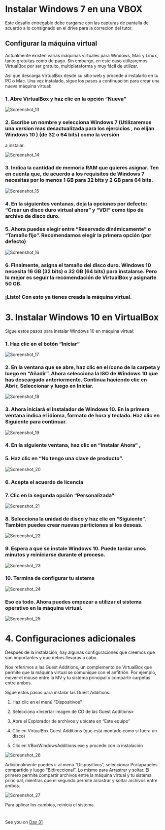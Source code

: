 

# Instalar Windows 7 en una VBOX

Este desafio entregable debe cargarse con las capturas de pantalla de acuerdo a lo consignado en el drive para la correcion del tutor.

## Configurar la máquina virtual

Actualmente existen varias máquinas virtuales para Windows, Mac y Linux, tanto gratuitas como de pago. Sin embargo, en este caso utilizaremos VirtualBox por ser gratuito, multiplataforma y muy fácil de utilizar.

Así que descarga VirtualBox desde su sitio web y procede a instalarlo en tu PC o Mac. Una vez instalado, sigue los pasos a continuación para crear una nueva máquina virtual:

### 1. Abre VirtualBox y haz clic en la opción “Nueva”


![Screenshot_13](https://user-images.githubusercontent.com/96561825/172943248-d849d112-0e9a-4565-85d2-18320eab0ad6.png)



### 2. Escribe un nombre y selecciona Windows 7 (Utilizaremos una version mas desactualizada para los ejercicios , no elijan Windows 10 ) (de 32 o 64 bits) como la versión
a instalar.

![Screenshot_14](https://user-images.githubusercontent.com/96561825/172943310-f05a0d74-320a-427c-95e8-45275a6a1d51.png)

### 3. Indica la cantidad de memoria RAM que quieres asignar. Ten en cuenta que, de acuerdo a los requisitos de Windows 7 necesitas por lo menos 1 GB para 32 bits y 2 GB para 64 bits.


![Screenshot_15](https://user-images.githubusercontent.com/96561825/172943384-c9bd4e30-4093-48a8-8d28-0ea54e2c8373.png)


### 4. En la siguientes ventanas, deja la opciones por defecto: “Crear un disco duro virtual ahora” y “VDI” como tipo de archivo de disco duro.



### 5. Ahora puedes elegir entre “Reservado dinámicamente” o “Tamaño fijo”. Recomendamos elegir la primera opción (por defecto)

![Screenshot_16](https://user-images.githubusercontent.com/96561825/172943666-472bd6de-8358-4d47-a1a5-4c9ea728d635.png)


### 6. Finalmente, asigna el tamaño del disco duro. Windows 10 necesita 16 GB (32 bits) o 32 GB (64 bits) para instalarse. Pero lo mejor es seguir la recomendación de VirtualBox y asignarle 50 GB.

### ¡Listo! Con esto ya tienes creada la máquina virtual.

#
#
#



#
# 3. Instalar Windows 10 en VirtualBox

Sigue estos pasos para instalar Windows 10 en máquina virtual:

### 1. Haz clic en el botón “Iniciar”

![Screenshot_17](https://user-images.githubusercontent.com/96561825/172943837-076a31df-e849-4c08-941c-f9ea42f46845.png)


### 2. En la ventana que se abre, haz clic en el ícono de la carpeta y luego en “Añadir”. Ahora selecciona la ISO de Windows 10 que has descargado anteriormente. Continua haciendo clic en Abrir, Seleccionar y luego en Iniciar.



![Screenshot_18](https://user-images.githubusercontent.com/96561825/172943887-509006ac-9fb4-4e6e-a836-78c6f026c243.png)


### 3. Ahora iniciará el instalador de Windows 10. En la primera ventana indica el idioma, formato de hora y teclado. Haz clic en Siguiente para continuar.


![Screenshot_19](https://user-images.githubusercontent.com/96561825/172944021-e7c74cfc-c19d-4ed7-a8d8-c10b13ac97df.png)

### 4. En la siguiente ventana, haz clic en “Instalar Ahora” , 
### 5. Haz clic en “No tengo una clave de producto”.

![Screenshot_20](https://user-images.githubusercontent.com/96561825/172944208-097a419f-28c9-4f6a-a148-6e5e9786a85d.png)

### 6. Acepta el acuerdo de licencia

### 7. Clic en la segunda opción “Personalizada”

![Screenshot_21](https://user-images.githubusercontent.com/96561825/172944329-62b92e2c-be4c-47d3-a4d8-6d58c48d19d9.png)

### 8. Selecciona la unidad de disco y haz clic en “Siguiente”. También puedes crear nuevas particiones si los deseas.


![Screenshot_22](https://user-images.githubusercontent.com/96561825/172944737-c37ecd67-36c3-46c0-a541-29b7156b033d.png)

### 9. Espera a que se instale Windows 10. Puede tardar unos minutos y reiniciarse durante el proceso.

![Screenshot_23](https://user-images.githubusercontent.com/96561825/172944891-db1e1fc4-db7c-45b4-9dd8-5b84d3b0ce9d.png)


### 10. Termina de configurar tu sistema

![Screenshot_24](https://user-images.githubusercontent.com/96561825/172944930-5c76d72c-3f73-4388-a822-32895e33989f.png)

### Eso es todo. Ahora puedes empezar a utilizar el sistema operativo en la máquina virtual.


![Screenshot_25](https://user-images.githubusercontent.com/96561825/172945046-c347f512-6413-431f-bcd2-7c2b22dfeebf.png)


#
#

# 4. Configuraciones adicionales


Después de la instalación, hay algunas configuraciones que creemos que son importantes y
que debes llevaras a cabo.

Nos referimos a las Guest Additions, un complemento de VirtualBox que permite que la máquina virtual se comunique con el anfitrión. Por ejemplo, mover el mouse entre la MV y tu sistema principal o compartir carpetas entre ambos. 

Sigue estos pasos para instalar las Guest Additions:

1. Haz clic en el menú “Dispositivos”

2. Selecciona «Insertar imagen de CD de las Guest Additions»

3. Abre el Explorador de archivos y ubícate en “Este equipo”

4. Clic en VirtualBox Guest Additions (que está montado como si fuera un disco)

5. Clic en VBoxWindowsAdditions.exe y procede con la instalación

![Screenshot_26](https://user-images.githubusercontent.com/96561825/172945231-1325a095-fc91-46c4-8297-85cddeba558f.png)


Adicionalmente puedes ir al menú “Dispositivos”, seleccionar Portapapeles compartido y luego “Bidireccional”. Lo mismo para Arrastrar y soltar. El primero permite compartir archivos entre la máquina virtual y tu sistema principal, mientras que el segundo permite arrastrar y soltar archivos entre ambos.

![Screenshot_27](https://user-images.githubusercontent.com/96561825/172945343-0641b655-38d1-49f1-9a97-21d0d4076eb3.png)

Para aplicar los cambios, reinicia el sistema.



#
#
#
#
#


See you on [Day 31](day31.md)
